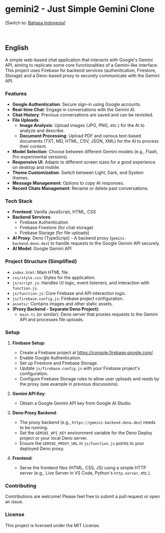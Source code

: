 # gemini2 - Just Simple Gemini Clone

[Switch to: [Bahasa Indonesia](#bahasa-indonesia)]

<br>

## English

A simple web-based chat application that interacts with Google's Gemini API, aiming to replicate some core functionalities of a Gemini-like interface. This project uses Firebase for backend services (authentication, Firestore, Storage) and a Deno-based proxy to securely communicate with the Gemini API.

### Features

*   **Google Authentication**: Secure sign-in using Google accounts.
*   **Real-time Chat**: Engage in conversations with the Gemini AI.
*   **Chat History**: Previous conversations are saved and can be revisited.
*   **File Uploads**:
    *   **Image Analysis**: Upload images (JPG, PNG, etc.) for the AI to analyze and describe.
    *   **Document Processing**: Upload PDF and various text-based documents (TXT, MD, HTML, CSV, JSON, XML) for the AI to process their content.
*   **Model Selection**: Choose between different Gemini models (e.g., Flash, Pro experimental versions).
*   **Responsive UI**: Adapts to different screen sizes for a good experience on desktop and mobile.
*   **Theme Customization**: Switch between Light, Dark, and System themes.
*   **Message Management**: Options to copy AI responses.
*   **Recent Chats Management**: Rename or delete past conversations.

### Tech Stack

*   **Frontend**: Vanilla JavaScript, HTML, CSS
*   **Backend Services**:
    *   Firebase Authentication
    *   Firebase Firestore (for chat storage)
    *   Firebase Storage (for file uploads)
*   **AI Proxy**: Deno (TypeScript) - A backend proxy (`gemini-backend.deno.dev`) to handle requests to the Google Gemini API securely.
*   **AI Model**: Google Gemini API

### Project Structure (Simplified)

*   `index.html`: Main HTML file.
*   `css/style.css`: Styles for the application.
*   `js/script.js`: Handles UI logic, event listeners, and interaction with `function.js`.
*   `js/function.js`: Core Firebase and API interaction logic.
*   `js/firebase.config.js`: Firebase project configuration.
*   `assets/`: Contains images and other static assets.
*   **(Proxy Backend - Separate Deno Project)**:
    *   `main.ts` (or similar): Deno server that proxies requests to the Gemini API and processes file uploads.

### Setup

1.  **Firebase Setup**:
    *   Create a Firebase project at https://console.firebase.google.com/.
    *   Enable Google Authentication.
    *   Set up Firestore and Firebase Storage.
    *   Update `js/firebase.config.js` with your Firebase project's configuration.
    *   Configure Firebase Storage rules to allow user uploads and reads by the proxy (see example in previous discussions).

2.  **Gemini API Key**:
    *   Obtain a Google Gemini API key from Google AI Studio.

3.  **Deno Proxy Backend**:
    *   The proxy backend (e.g., `https://gemini-backend.deno.dev`) needs to be running.
    *   Set the `GEMINI_API_KEY` environment variable for the Deno Deploy project or your local Deno server.
    *   Ensure the `GEMINI_PROXY_URL` in `js/function.js` points to your deployed Deno proxy.

4.  **Frontend**:
    *   Serve the frontend files (HTML, CSS, JS) using a simple HTTP server (e.g., Live Server in VS Code, Python's `http.server`, etc.).

### Contributing

Contributions are welcome! Please feel free to submit a pull request or open an issue.

### License

This project is licensed under the MIT License.
